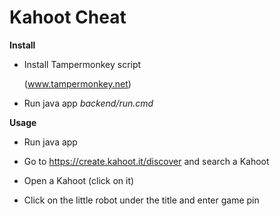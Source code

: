 # Kahoot Cheat

**Install**

- Install Tampermonkey script 

  [Click To Install]: https://github.com/bitfexl/kahoot-cheat/raw/master/frontend/kahootcheat.user.js

   (www.tampermonkey.net)

- Run java app *backend/run.cmd*

**Usage**

- Run java app

- Go to https://create.kahoot.it/discover and search a Kahoot
- Open a Kahoot (click on it)
- Click on the little robot under the title and enter game pin